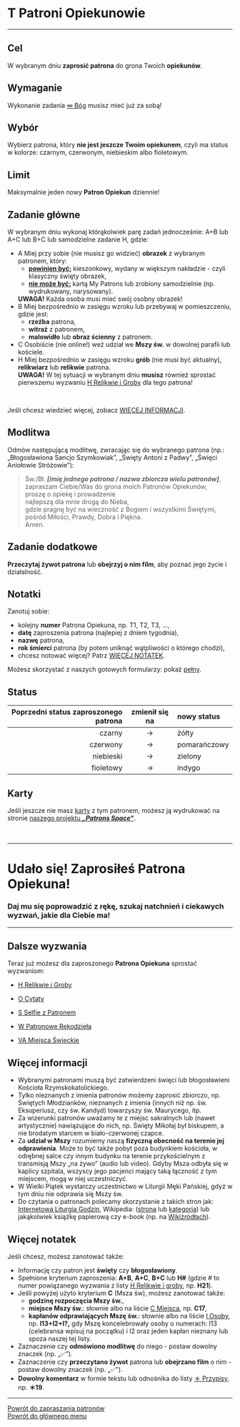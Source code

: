# <span class="status status-list"><span class="status status-yellow">T</span> Patroni Opiekunowie</span>
---
## Cel
W <span class="selected-day-info">wybranym dniu</span> **zaprosić patrona** do grona Twoich **opiekunów**.
## Wymaganie
Wykonanie zadania [<span class="status status-list"><span class="status status-god">∞</span> Bóg</span>](bog.md) musisz mieć już za sobą!
## Wybór
Wybierz patrona, który **nie jest jeszcze Twoim opiekunem**, czyli ma status w kolorze: <span class="status status-black">czarnym</span>, <span class="status status-red">czerwonym</span>, <span class="status status-blue">niebieskim</span> albo <span class="status status-violet">fioletowym</span>.
## Limit
Maksymalnie jeden nowy **Patron Opiekun** dziennie!
## Zadanie główne
W <span class="selected-day-info">wybranym dniu</span> wykonaj którąkolwiek parę zadań jednocześnie:
<span class="status status-title"><span class="status status-title">A</span>+<span class="status status-title">B</span></span>
lub 
<span class="status status-title"><span class="status status-title">A</span>+<span class="status status-title">C</span></span>
lub
<span class="status status-title"><span class="status status-title">B</span>+<span class="status status-title">C</span></span>
lub samodzielne zadanie
<span class="status status-title">H</span>, gdzie:
<ul class="list-group list-group-light list-group-small">
  <li class="list-group-item">
    <span class="status status-title">A</span> Miej przy sobie (nie musisz go widzieć) <strong>obrazek</strong> z wybranym patronem, który:
    <ul>
      <li><strong><u>powinien być:</u></strong> kieszonkowy, wydany w większym nakładzie - czyli klasyczny święty obrazek,</li>
      <li><strong><u>nie może być:</u></strong> kartą My Patrons lub zrobiony samodzielnie (np. wydrukowany, narysowany).</li>
    </ul>
    <strong>UWAGA!</strong> Każda osoba musi mieć swój osobny obrazek!
  </li>
  <li class="list-group-item">
    <span class="status status-title">B</span> Miej bezpośrednio w zasięgu wzroku lub przebywaj w pomieszczeniu, gdzie jest:
    <ul>
      <li><strong>rzeźba</strong> patrona,</li>
      <li><strong>witraż</strong> z patronem,</li>
      <li><strong>malowidło</strong> lub <strong>obraz ścienny</strong> z patronem.</li>
    </ul>
  </li>
  <li class="list-group-item">
    <span class="status status-title">C</span> Osobiście (nie online!) weź udział we <strong>Mszy św.</strong> w dowolnej parafii lub kościele.
  </li>
  <li class="list-group-item">
    <span class="status status-title">H</span> Miej bezpośrednio w zasięgu wzroku <strong>grób</strong> (nie musi być aktualny), <strong>relikwiarz</strong> lub <strong>relikwie</strong> patrona.
    <br />
    <strong>UWAGA!</strong> W tej sytuacji w <span class="selected-day-info">wybranym dniu</span> <strong>musisz</strong> również sprostać pierwszemu wyzwaniu <a href="relikwie_i_groby.md"><span class="status status-list"><span class="status status-list">H</span> Relikwie i Groby</span></a> dla tego patrona!
  </li>
</ul>
<br />

Jeśli chcesz wiedzieć więcej, zobacz [WIĘCEJ INFORMACJI](#patroni-opiekunowie-wiecej-informacji).

## Modlitwa
Odmów następującą modlitwę, zwracając się do wybranego patrona (np.: „Błogosławiona Sancjo Szymkowiak”, „Święty Antoni z Padwy”, „Święci Aniołowie Stróżowie”):
> Św./Bł. _**[imię jednego patrona / nazwa zbiorcza wielu patronów]**_,  
> zapraszam Ciebie/Was do grona moich Patronów Opiekunów,  
> proszę o opiekę i prowadzenie  
> najlepszą dla mnie drogą do Nieba,  
> gdzie pragnę być na wieczność z Bogiem i wszystkimi Świętymi,  
> pośród Miłości, Prawdy, Dobra i Piękna.  
> Amen.
## Zadanie dodatkowe
**Przeczytaj żywot patrona** lub **obejrzyj o nim film**, aby poznać jego życie i działalność.
## Notatki
Zanotuj sobie:
- kolejny **numer** Patrona Opiekuna, np. T1, T2, T3, ...,
- **datę** zaproszenia patrona (najlepiej z dniem tygodnia),
- **nazwę** patrona,
- **rok śmierci** patrona (by potem uniknąć wątpliwości o którego chodzi),
- chcesz notować więcej? Patrz [WIĘCEJ NOTATEK](#patroni-opiekunowie-wiecej-notatek).

Możesz skorzystać z naszych gotowych formularzy: pokaż [pełny](../../pl/pdf/lista_v1_t_patroni_opiekunowie.pdf).
## Status
| Poprzedni status zaproszonego patrona | zmienił się na | nowy status |
|---:|:---:|:---|
|<span class="status status-black">czarny</span>|→|<span class="status status-yellow">żółty</span>|
|<span class="status status-red">czerwony</span>|→|<span class="status status-orange">pomarańczowy</span>|
|<span class="status status-blue">niebieski</span>|→|<span class="status status-green">zielony</span>|
|<span class="status status-violet">fioletowy</span>|→|<span class="status status-indigo">indygo</span>|
## Karty
Jeśli jeszcze nie masz [karty](karty_kolekcjonerskie.md) z tym patronem, możesz ją wydrukować na stronie [naszego projektu **_„Patrons Space”_**](https://pl.patrons.space/cards).
<br />
<br />
<br />

---
# Udało się! Zaprosiłeś **Patrona Opiekuna**!
### Daj mu się poprowadzić z rękę, szukaj natchnień i ciekawych wyzwań, jakie dla Ciebie ma!
---

## Dalsze wyzwania
Teraz już możesz dla zaproszonego **Patrona Opiekuna** sprostać wyzwaniom:
- [<span class="status status-list"><span class="status status-list">H</span> Relikwie i Groby</span>](relikwie_i_groby.md)

- [<span class="status status-list"><span class="status status-list">O</span> Cytaty</span>](cytaty.md)

- [<span class="status status-list"><span class="status status-list">S</span> Selfie z Patronem</span>](selfie_z_patronem.md)

- [<span class="status status-list"><span class="status status-list">W</span> Patronowe Rękodzieła</span>](patronowe_rekodziela.md)

- [<span class="status status-list"><span class="status status-list">VA</span> Miejsca Świeckie</span>](miejsca_swieckie.md)
## <span id="patroni-opiekunowie-wiecej-informacji">Więcej informacji</span>
- Wybranymi patronami muszą być zatwierdzeni święci lub błogosławieni Kościoła Rzymskokatolickiego.
- Tylko nieznanych z imienia patronów możemy zaprosić zbiorczo, np. Świętych Młodzianków, nieznanych z imienia (innych niż np. św. Eksuperiusz, czy św. Kandyd) towarzyszy św. Maurycego, itp.
- Za wizerunki patronów uważamy te z miejsc sakralnych lub (nawet artystycznie) nawiązujące do nich, np. Święty Mikołaj był biskupem, a nie brodatym starcem w biało-czerwonej czapce.
- Za **udział w Mszy** rozumiemy naszą **fizyczną obecność na terenie jej odprawienia**. Może to być także pobyt poza budynkiem kościoła, w odrębnej salce czy innym budynku na terenie przykościelnym z transmisją Mszy „na żywo” (audio lub video). Gdyby Msza odbyła się w kaplicy szpitala, wszyscy jego pacjenci mający taką łączność z tym miejscem, mogą w niej uczestniczyć.
- W Wielki Piątek wystarczy uczestnictwo w Liturgii Męki Pańskiej, gdyż w tym dniu nie odprawia się Mszy św.
- Do czytania o patronach polecamy skorzystanie z takich stron jak: [Internetowa Liturgia Godzin](https://brewiarz.pl/czytelnia/swieci/index.php3), Wikipedia: ([strona](https://pl.wikipedia.org/wiki/%C5%9Awi%C4%99ci_i_b%C5%82ogos%C5%82awieni_Ko%C5%9Bcio%C5%82a_katolickiego) lub [kategoria](https://pl.wikipedia.org/wiki/Kategoria:%C5%9Awi%C4%99ci_katoliccy)) lub jakąkolwiek książkę papierową czy e-book (np. na [Wikiżródłach](https://pl.wikisource.org/wiki/%C5%BBywoty_%C5%9Awi%C4%99tych_Pa%C5%84skich_na_wszystkie_dnie_roku)).
## <span id="patroni-opiekunowie-wiecej-notatek">Więcej notatek</span>
Jeśli chcesz, możesz zanotować także:
- Informację czy patron jest **święty** czy **błogosławiony**.
- Spełnione kryterium zaproszenia: **A+B**, **A+C**, **B+C** lub **H#** (gdzie # to numer powiązanego wyzwania z listy [<span class="status status-list"><span class="status status-list">H</span> Relikwie i groby</span>](relikwie_i_groby.md), np. **H21**).
- Jeśli powyżej użyto kryterium **C** (Msza św), możesz zanotować także:
    - **godzinę rozpoczęcia Mszy św.**,
    - **miejsce Mszy św.**: słownie albo na liście [<span class="status status-list"><span class="status status-list">C</span> Miejsca</span>](miejsca.md), np. **C17**,
    - **kapłanów odprawiających Mszę św.**: słownie albo na liście [<span class="status status-list"><span class="status status-list">I</span> Osoby</span>](osoby.md), np. **I13+I2+I?,** gdy Mszę koncelebrowały osoby o numerach: I13 (celebransa wpisuj na początku) i I2 oraz jeden kapłan nieznany lub spoza naszej tej listy.
- Zaznaczenie czy **odmówiono modlitwę** do niego - postaw dowolny znaczek (np. „✅”).
- Zaznaczenie czy **przeczytano żywot** patrona lub **obejrzano film** o nim - postaw dowolny znaczek (np. „✅”).
- **Dowolny komentarz** w formie tekstu lub odnośnika do listy [<span class="status status-list"><span class="status status-list">＊</span> Przypisy</span>](przypisy.md), np. **＊19**.

---

[Powrót do zapraszania patronów](jak_zapraszac_patronow.md#jak-zapraszac-patronow-patron-opiekun)  
[Powrót do głównego menu](index.md)
